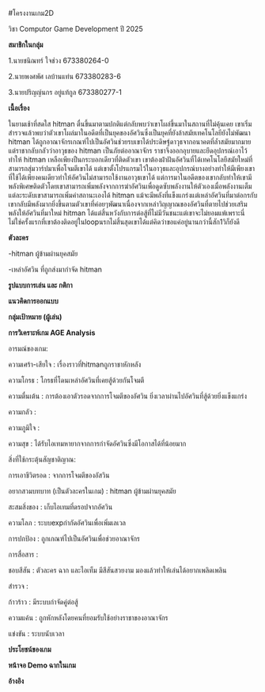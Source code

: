 #โครงงานเกม2D

วิชา Computor Game Development ปี 2025

**สมาชิกในกลุ่ม**

1.นายชนิณทร์ ใจช่วง 673380264-0

2.นายพงศพัศ เลบ้านแท่น 673380283-6

3.นายปริญญ์นกร อยู่แท้กูล 673380277-1

**เนื้อเรื่อง**

ในยามเช้าที่สดใส hitman ตื่นขึ้นมาตามปกติแต่กลับพบว่าเขาโผล่ขึ้นมาในสถานที่ไม่คุ้นเคย เขาเริ่มสำรวจแล้วพบว่าตัวเขาโผล่มาในอดีตที่เป็นยุคของอัศวินซึ่งเป็นยุคที่ยังล้าสมัยเทคโนโลยียังไม่พัฒนา hitman ได้ถูกอาณาจักรเกณฑ์ไปเป็นอัศวินช่วยรบเขาได้ประดิษฐ์ดาวุธจากอนาคตที่ล้ำสมัยมากมายแต่ราชากลับกลัวว่าอาวุธของ hitman เป็นภัยต่ออาณาจักร ราชาจึงออกอุบายและยึดอุปกรณ์เอาไว้ทำให้ hitman เหลือเพียงปืนกระบอกเดียวที่ติดตัวเขา เขาต้องฝ่าฝันอัศวินที่ได้เทคโนโลยีสมัยใหม่ที่สามารถสุ่มวาร์ปมาเพื่อโจมตีเขาได้ แต่เขาตั้งโปรแกรมไว้ในอาวุธและอุปกรณ์บางอย่างทำให้มีเพียงเขาที่ใช้ได้เพียงคนเดียวทำให้อัศวินไม่สามารถใช้งานอาวุธเขาได้ แต่การมาในอดีตของเขากลับทำให้เขามีพลังพิเศษติดตัวโดยเขาสามารถเพิ่มพลังจากการฆ่าอัศวินเพื่อดูดซับพลังงานให้ตัวเองเมื่อพลังงานเต็มแต่ละระดับเขาสามารถเพิ่มค่าสถานะเองได้ hitman แม้จะมีพลังที่แข็งแกร่งแต่เหล่าอัศวินที่มาต่อกรกับเขากลับมีพลังมากยิ่งขึ้นตามตัวเขาที่ค่อยๆพัฒนาเนื่องจากเหล่าวิญญาณของอัศวินที่ตายไปช่วยเสริมพลังให้อัศวินที่มาใหม่ hitman ได้แต่สิ้นหวังกับการต่อสู้ที่ไม่มีวันชนะแต่เขาจะไม่ยอมแพ้เพราะนี่ไม่ใช่ครั้งแรกที่เขาต้องติดอยู่ในloopนรกไม่สิ้นสุดเขาได้แต่คิดว่าขอแค่อยู่นานกว่านี้สัก1วิก็ยังดี

**ตัวละคร**

-hitman ผู้ข้ามผ่านยุคสมัย

-เหล่าอัศวิน ที่ถูกส่งมากำจัด hitman

**รูปแบบการเล่น และ กติกา**







**แนวคิดการออกแบบ**









**กลุ่มเป้าหมาย (ผู้เล่น)**









**การวิเคราะห์เกม AGE Analysis**

อารมณ์ของเกม:

ความเศร้า-เสียใจ : เรื่องราวที่hitmanถูกราชาหักหลัง

ความโกรธ : โกรธที่โดนเหล่าอัศวินที่เคยสู้ด้วยกันโจมตี

ความตื่นเต้น : การต้องเอาตัวรอดจากการโจมตีของอัศวิน ยิ่งเวลาผ่านไปอัศวินที่สู้ด้วยยิ่งแข็งแกร่ง

ความกลัว :

ความภูมิใจ :

ความสุข : ได้รับไอเทมหายากจากการกำจัดอัศวินซึ่งมีโอกาสได้ที่น้อยมาก

สิ่งที่ใช้กระตุ้นสัญชาติญาณ:

การเอาชีวิตรอด : จากการโจมตีของอัสวิน

อยากสวมบทบาท (เป็นตัวละครในเกม) : hitman ผู้ข้ามผ่านยุคสมัย

สะสมสิ่งของ : เก็บไอเทมที่ดรอปจากอัศวิน

ความโลภ : ระบบexpกำกัดอัศวินเพื่อเพิ่มเลเวล

การปกป้อง : ถูกเกณฑ์ไปเป็นอัศวินเพื่อช่วยอาณาจักร

การสื่อสาร :

ชอบสีสัน : ตัวละคร ฉาก และไอเท็ม มีสีสันสวยงาม มองแล้วทำให้เล่นได้อยากเพลิดเพลิน

สำรวจ :

ก้าวร้าว : มีระบบกำจัดคู่ต่อสู้

ความแค้น : ถูกหักหลังโดยคนที่ยอมรับใช้อย่างราชาของอาณาจักร

แข่งขัน : ระบบนับเวลา

**ประโยชน์ของเกม**









**หน้าจอ Demo ฉากในเกม**








**อ้างอิง**



